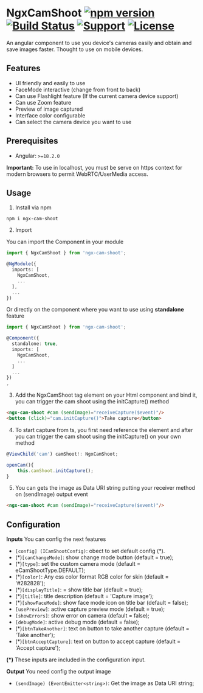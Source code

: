 # NgxCamShoot [![npm version](https://badge.fury.io/js/ngx-cam-shoot.svg)](https://badge.fury.io/js/ngx-cam-shoot) [![Build Status](https://api.travis-ci.com/rzodev/ngx-webcam.svg?branch=master)](https://app.travis-ci.com/github/rzodev/ngx-cam-shoot) [![Support](https://img.shields.io/badge/Support-Angular%2018%2B-blue.svg?style=flat-square)]() [![License](https://img.shields.io/badge/license-MIT-blue.svg?style=flat-square)](https://github.com/RzoDev/ngx-cam-shoot/blob/main/LICENSE.md)

An angular component to use you device's cameras easily and obtain and save images faster.
Thought to use on mobile devices.



## Features

- UI friendly and easily to use
- FaceMode interactive (change from front to back)
- Can use Flashlight feature (If the current camera device support)
- Can use Zoom feature
- Preview of image captured
- Interface color configurable
- Can select the camera device you want to use

## Prerequisites

- Angular: `>=18.2.0`

**Important:** To use in localhost, you must be serve on https context for modern browsers to permit WebRTC/UserMedia access.

## Usage

1. Install via npm

`npm i ngx-cam-shoot`

2. Import

You can import the Component in your module

```typescript
import { NgxCamShoot } from 'ngx-cam-shoot';

@NgModule({
  imports: [
    NgxCamShoot,
    ...
  ],
  ...
})
```

Or directly on the component where you want to use using **standalone** feature

```typescript
import { NgxCamShoot } from 'ngx-cam-shoot';

@Component({
  standalone: true,
  imports: [
    NgxCamShoot,
    ...
  ]
  ...
})
,
```

3. Add the NgxCamShoot tag element on your Html component and bind it, you can trigger the cam shoot using the initCapture() method

```html
<ngx-cam-shoot #cam (sendImage)="receiveCapture($event)"/>
<button (click)="cam.initCapture()">Take capture</button>
```

4. To start capture from ts, you first need reference the element and after you can trigger the cam shoot using the initCapture() on your own method

```typescript
@ViewChild('cam') camShoot!: NgxCamShoot;

openCam(){
    this.camShoot.initCapture();
}
```

5. You can gets the image as Data URI string putting your receiver method on (sendImage) output event

```html
<ngx-cam-shoot #cam (sendImage)="receiveCapture($event)"/>
```

## Configuration

**Inputs** You can config the next features

- `[config] (ICamShootConfig)`: obect to set default config (*).
- (*)`[canChangeMode]`: show change mode button (default = true);
- (*)`[type]`: set the custom camera mode (default = eCamShootType.DEFAULT);
- (*)`[color]`: Any css color format RGB color for skin (default = '#282828');
- (*)`[displayTitle]`:  = show title bar (default = true);
- (*)`[title]`: title description (default = 'Capture image');
- (*)`[showFaceMode]`: show face mode icon on title bar (default = false);
- `[usePreview]`: active capture preview mode (default = true);
- `[showErrors]`: show error on camera (default = false);
- `[debugMode]`: active debug mode (default = false);
- (*)`[btnTakeAnother]`: text on button to take another capture (default = 'Take another');
- (*)`[btnAcceptCapture]`: text on button to accept capture (default = 'Accept capture');

**(*)** These inputs are included in the configuration input.

**Output** You need config the output image
- `(sendImage) (EventEmitter<string>)`: Get the image as Data URI string;

